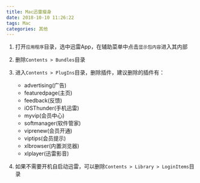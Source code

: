 ```yaml
---
title: Mac迅雷瘦身
date: 2018-10-10 11:26:22
tags: Mac
categories: 其他
---
```


1. 打开`应用程序`目录，选中迅雷App，在辅助菜单中点击`显示包内容`进入其内部
2. 删除`Contents > Bundles`目录
3. 进入`Contents > PlugIns`目录，删除插件，建议删除的插件有：
   - advertising(广告)
   - featuredpage(主页)
   - feedback(反馈)
   - iOSThunder(手机迅雷)
   - myvip(会员中心)
   - softmanager(软件管家)
   - viprenew(会员开通)
   - viptips(会员提示)
   - xlbrowser(内置浏览器)
   - xlplayer(迅雷影音)

1. 如果不需要开机自启动迅雷，可以删除`Contents > Library > LoginItems`目录